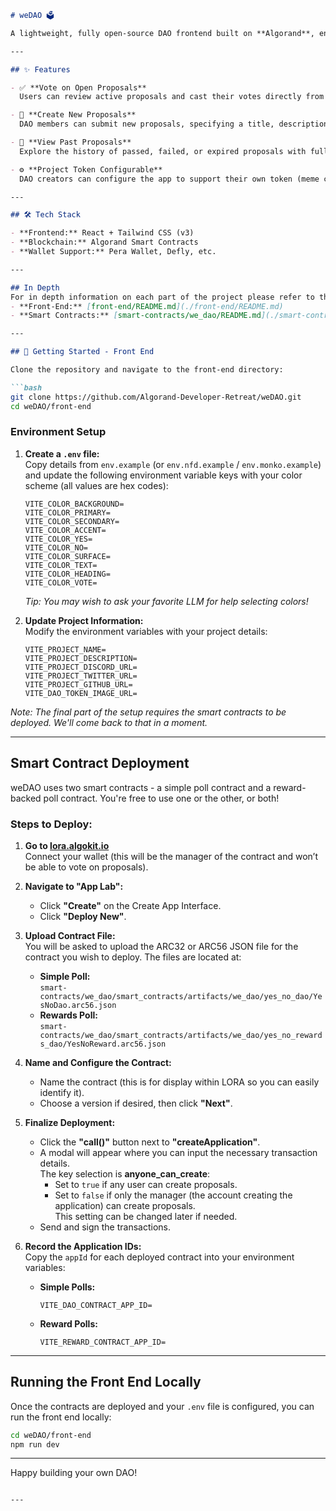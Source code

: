 
```markdown
# weDAO 🗳️

A lightweight, fully open-source DAO frontend built on **Algorand**, enabling communities to create and vote on proposals with ease. Designed to be fun, bright, and modular, **weDAO** can be used by *any* token project or DAO.

---

## ✨ Features

- ✅ **Vote on Open Proposals**  
  Users can review active proposals and cast their votes directly from the interface using their Algorand wallet.

- 📝 **Create New Proposals**  
  DAO members can submit new proposals, specifying a title, description, and voting period.

- 📜 **View Past Proposals**  
  Explore the history of passed, failed, or expired proposals with full transparency.

- ⚙️ **Project Token Configurable**  
  DAO creators can configure the app to support their own token (meme coins, base assets, or community governance tokens).

---

## 🛠️ Tech Stack

- **Frontend:** React + Tailwind CSS (v3)
- **Blockchain:** Algorand Smart Contracts
- **Wallet Support:** Pera Wallet, Defly, etc.

---

## In Depth
For in depth information on each part of the project please refer to the individual README.md files within each directory
- **Front-End:** [front-end/README.md](./front-end/README.md)
- **Smart Contracts:** [smart-contracts/we_dao/README.md](./smart-contracts/we_dao/README.md)

---

## 🚀 Getting Started - Front End

Clone the repository and navigate to the front-end directory:

```bash
git clone https://github.com/Algorand-Developer-Retreat/weDAO.git
cd weDAO/front-end
```

### Environment Setup

1. **Create a `.env` file:**  
   Copy details from `env.example` (or `env.nfd.example` / `env.monko.example`) and update the following environment variable keys with your color scheme (all values are hex codes):

   ```env
   VITE_COLOR_BACKGROUND=
   VITE_COLOR_PRIMARY=
   VITE_COLOR_SECONDARY=
   VITE_COLOR_ACCENT=
   VITE_COLOR_YES=
   VITE_COLOR_NO=
   VITE_COLOR_SURFACE=
   VITE_COLOR_TEXT=
   VITE_COLOR_HEADING=
   VITE_COLOR_VOTE=
   ```

   *Tip: You may wish to ask your favorite LLM for help selecting colors!*

2. **Update Project Information:**  
   Modify the environment variables with your project details:

   ```env
   VITE_PROJECT_NAME=
   VITE_PROJECT_DESCRIPTION=
   VITE_PROJECT_DISCORD_URL=
   VITE_PROJECT_TWITTER_URL=
   VITE_PROJECT_GITHUB_URL=
   VITE_DAO_TOKEN_IMAGE_URL=
   ```

*Note: The final part of the setup requires the smart contracts to be deployed. We'll come back to that in a moment.*

---

## Smart Contract Deployment

weDAO uses two smart contracts - a simple poll contract and a reward-backed poll contract. You're free to use one or the other, or both!

### Steps to Deploy:

1. **Go to [lora.algokit.io](https://lora.algokit.io)**  
   Connect your wallet (this will be the manager of the contract and won’t be able to vote on proposals).

2. **Navigate to "App Lab":**  
   - Click **"Create"** on the Create App Interface.
   - Click **"Deploy New"**.

3. **Upload Contract File:**  
   You will be asked to upload the ARC32 or ARC56 JSON file for the contract you wish to deploy. The files are located at:
   
   - **Simple Poll:**  
     `smart-contracts/we_dao/smart_contracts/artifacts/we_dao/yes_no_dao/YesNoDao.arc56.json`
   - **Rewards Poll:**  
     `smart-contracts/we_dao/smart_contracts/artifacts/we_dao/yes_no_rewards_dao/YesNoReward.arc56.json`

4. **Name and Configure the Contract:**  
   - Name the contract (this is for display within LORA so you can easily identify it).
   - Choose a version if desired, then click **"Next"**.

5. **Finalize Deployment:**  
   - Click the **"call()"** button next to **"createApplication"**.
   - A modal will appear where you can input the necessary transaction details.  
     The key selection is **anyone_can_create**:  
     - Set to `true` if any user can create proposals.
     - Set to `false` if only the manager (the account creating the application) can create proposals.  
     This setting can be changed later if needed.
   - Send and sign the transactions.

6. **Record the Application IDs:**  
   Copy the `appId` for each deployed contract into your environment variables:

   - **Simple Polls:**  
     ```env
     VITE_DAO_CONTRACT_APP_ID=
     ```
   - **Reward Polls:**  
     ```env
     VITE_REWARD_CONTRACT_APP_ID=
     ```

---

## Running the Front End Locally

Once the contracts are deployed and your `.env` file is configured, you can run the front end locally:

```bash
cd weDAO/front-end
npm run dev
```

---

Happy building your own DAO!
```

---
